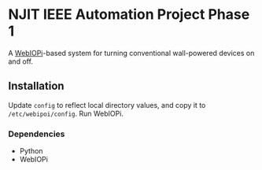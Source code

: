 # NJIT IEEE Automation Project Phase 1
A [WebIOPi](http://webiopi.trouch.com)-based system for turning conventional wall-powered devices on and off.

## Installation
Update `config` to reflect local directory values, and copy it to `/etc/webipoi/config`.
Run WebIOPi.

### Dependencies
- Python
- WebIOPi